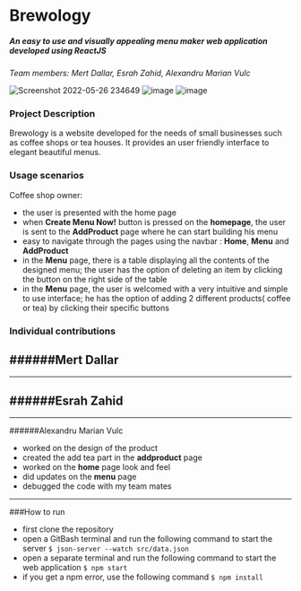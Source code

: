 # Brewology
##### An easy to use and visually appealing menu maker web application developed using ReactJS
*Team members: Mert Dallar, Esrah Zahid, Alexandru Marian Vulc*

![Screenshot 2022-05-26 234649](https://user-images.githubusercontent.com/81852894/170581198-45cdb3be-25db-40e7-ba9c-faaea908f78b.jpg)
![image](https://user-images.githubusercontent.com/81852894/170581278-6c740f38-bf83-4057-8859-0c4982c872d0.png)
![image](https://user-images.githubusercontent.com/81852894/170581343-716454d9-d0d1-4e38-99f6-62d938019d93.png)


### Project Description
Brewology is a website developed for the needs of small businesses such as coffee shops or tea houses. It provides an user friendly interface to elegant beautiful menus.

### Usage scenarios
Coffee shop owner: 
- the user is presented with the home page
- when **Create Menu Now!** button is pressed on the **homepage**, the user is sent to the **AddProduct** page where he can start building his menu
- easy to navigate through the pages using the navbar : **Home**, **Menu** and **AddProduct**
- in the **Menu** page, there is a table displaying all the contents of the designed menu; the user has the option of deleting an item by clicking the button on the right side of the table
- in the **Menu** page, the user is welcomed with a very intuitive and simple to use interface; he has the option of adding 2 different products( coffee or tea) by clicking their specific buttons

### Individual contributions
######Mert Dallar
- 

------------
######Esrah Zahid
- 

------------
######Alexandru Marian Vulc
- worked on the design of the product
- created the add tea part in the **addproduct** page
- worked on the **home** page look and feel
- did updates on the **menu** page
- debugged the code with my team mates

------------

###How to run
- first clone the repository
- open a GitBash terminal and run the following command to start the server
`$ json-server --watch src/data.json`
- open a separate terminal and run the following command to start the web application
`$ npm start`
- if you get a npm error, use the following command
`$ npm install`
